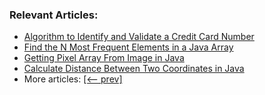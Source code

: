 ### Relevant Articles:

- [Algorithm to Identify and Validate a Credit Card Number](https://www.baeldung.com/java-validate-cc-number)
- [Find the N Most Frequent Elements in a Java Array](https://www.baeldung.com/java-n-most-frequent-elements-array)
- [Getting Pixel Array From Image in Java](https://www.baeldung.com/java-getting-pixel-array-from-image)
- [Calculate Distance Between Two Coordinates in Java](https://www.baeldung.com/java-find-distance-between-points)
- More articles: [[<-- prev]](/algorithms-miscellaneous-6)
